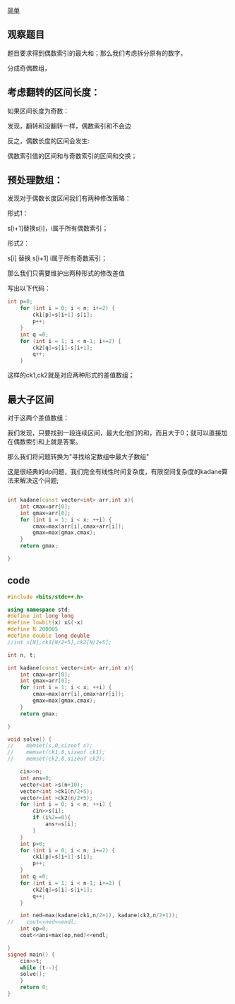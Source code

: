[简单](https://codeforces.com/contest/1373/problem/D)


## 观察题目

题目要求得到偶数索引的最大和；那么我们考虑拆分原有的数字，

分成奇偶数组，

## 考虑翻转的区间长度：

如果区间长度为奇数：

发现，翻转和没翻转一样，偶数索引和不会边

反之，偶数长度的区间会发生:

偶数索引值的区间和与奇数索引的区间和交换；

## 预处理数组：

发现对于偶数长度区间我们有两种修改策略：

形式1：

s[i+1]替换s[i]，i属于所有偶数索引；

形式2：

s[i] 替换 s[i+1] i属于所有奇数索引；


那么我们只需要维护出两种形式的修改差值

写出以下代码：

```cpp
int p=0;
    for (int i = 0; i < n; i+=2) {
        ck1[p]=s[i+1]-s[i];
        p++;
    }
    int q =0;
    for (int i = 1; i < n-1; i+=2) {
        ck2[q]=s[i]-s[i+1];
        q++;
    }
```

这样的ck1,ck2就是对应两种形式的差值数组；

## 最大子区间

对于这两个差值数组：

我们发现，只要找到一段连续区间，最大化他们的和，而且大于0；就可以直接加在偶数索引和上就是答案。

那么我们将问题转换为"寻找给定数组中最大子数组"

这是很经典的dp问题，我们完全有线性时间复杂度，有限空间复杂度的kadane算法来解决这个问题;

```cpp

int kadane(const vector<int> arr,int x){
    int cmax=arr[0];
    int gmax=arr[0];
    for (int i = 1; i < x; ++i) {
        cmax=max(arr[i],cmax+arr[i]);
        gmax=max(gmax,cmax);
    }
    return gmax;

}
```

## code

```cpp
#include <bits/stdc++.h>

using namespace std;
#define int long long
#define lowbit(x) x&(-x)
#define N 200005
#define double long double
//int s[N],ck1[N/2+5],ck2[N/2+5];

int n, t;

int kadane(const vector<int> arr,int x){
    int cmax=arr[0];
    int gmax=arr[0];
    for (int i = 1; i < x; ++i) {
        cmax=max(arr[i],cmax+arr[i]);
        gmax=max(gmax,cmax);
    }
    return gmax;

}

void solve() {
//    memset(s,0,sizeof s);
//    memset(ck1,0,sizeof ck1);
//    memset(ck2,0,sizeof ck2);

    cin>>n;
    int ans=0;
    vector<int >s(n+10);
    vector<int >ck1(n/2+5);
    vector<int >ck2(n/2+5);
    for (int i = 0; i < n; ++i) {
        cin>>s[i];
        if (i%2==0){
            ans+=s[i];
        }
    }
    int p=0;
    for (int i = 0; i < n; i+=2) {
        ck1[p]=s[i+1]-s[i];
        p++;
    }
    int q =0;
    for (int i = 1; i < n-1; i+=2) {
        ck2[q]=s[i]-s[i+1];
        q++;
    }

    int ned=max(kadane(ck1,n/2+1), kadane(ck2,n/2+1));
//    cout<<ned<<endl;
    int op=0;
    cout<<ans+max(op,ned)<<endl;

}
signed main() {
    cin>>t;
    while (t--){
    solve();
    }
    return 0;
}
```



